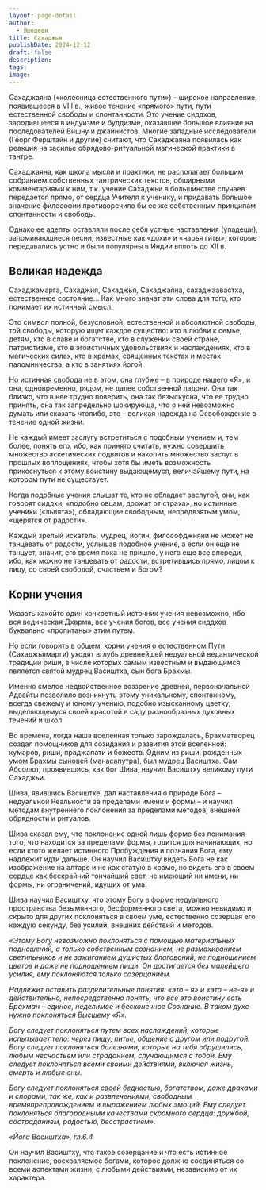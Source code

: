 ```yaml
---
layout: page-detail
author:
  - Яшодеви
title: Сахаджья
publishDate: 2024-12-12
draft: false
description: 
tags: 
image:
---
```

Сахаджаяна («колесница естественного пути») – широкое направление, появившееся в VIII в., живое течение «прямого» пути, пути естественной свободы и спонтанности. Это учение сиддхов, зародившееся в индуизме и буддизме, оказавшее большое влияние на последователей Вишну и джайнистов. Многие западные исследователи (Георг Ферштайн и другие) считают, что Сахаджаяна появилась как реакция на засилье обрядово-ритуальной магической практики в тантре. 

Сахаджаяна, как школа мысли и практики, не располагает большим собранием собственных тантрических текстов, обширными комментариями к ним, т.к. учение Сахаджьи в большинстве случаев передается прямо, от сердца Учителя к ученику, и придавать большое значение философии противоречило бы ее же собственным принципам спонтанности и свободы. 

Однако ее адепты оставляли после себя устные наставления (упадеши), запоминающиеся песни, известные как «дохи» и «чарья гиты», которые передавались устно и были популярны в Индии вплоть до XII в.

## Великая надежда

Сахаджамарга, Сахаджия, Сахаджья, Сахаджаяна, сахаджа­авастха, естественное состояние... Как много значат эти слова для того, кто понимает их истинный смысл. 

Это символ полной, безусловной, естественной и абсолютной свободы, той свободы, которую ищет каждое существо: кто в любви к семье, детям, кто в славе и богатстве, кто в служении своей стране, патриотизме, кто в эгоистичных удовольствиях и наслаждениях, кто в магических силах, кто в храмах, священных текстах и местах паломничества, а кто в занятиях йогой. 

Но истинная свобода не в этом, она глубже – в природе нашего «Я», и она, одновременно, рядом, не далее собственной ладони. Она так близко, что в нее трудно поверить, она так безыскусна, что ее трудно принять, она так запредельно шокирующа, что о ней невозможно думать или сказать что­либо, это – великая надежда на Освобождение в течение одной жизни. 

Не каждый имеет заслугу встретиться с подобным учением и, тем более, понять его, ибо, как принято считать, нужно совершить множество аскетических подвигов и накопить множество заслуг в прошлых воплощениях, чтобы хотя бы иметь возможность прикоснуться к этому воистину выдающемуся, величайшему пути, на котором пути не существует. 

Когда подобные учения слышат те, кто не обладает заслугой, они, как говорят сиддхи, «подобно овцам, дрожат от страха», но истинные ученики («львята»), обладающие свободным, непредвзятым умом, «щерятся от радости». 

Каждый зрелый искатель, мудрец, йогин, философ­джняни не может не танцевать от радости, услышав подобное учение, а если он еще не танцует, значит, его время пока не пришло, у него еще все впереди, ибо, как можно не танцевать от радости, встретившись прямо, лицом к лицу, со своей свободой, счастьем и Богом?

## Корни учения

Указать какой­то один конкретный источник учения невозможно, ибо вся ведическая Дхарма, все учения богов, все учения сиддхов буквально «пропитаны» этим путем. 

Но если говорить в общем, корни учения о естественном Пути (Сахаджьямарги) уходят вглубь древнейшей недуальной ведантической традиции риши, в числе которых самым известным и выдающимся является святой мудрец Васиштха, сын бога Брахмы. 

Именно смелое недвойственное воззрение древней, первоначальной Адвайты позволило возникнуть этому уникальному, спонтанному, всегда свежему и юному учению, подобно изысканному цветку, выделяющемуся своей красотой в саду разнообразных духовных течений и школ. 

Во времена, когда наша вселенная только зарождалась, Брахма­творец создал помощников для созидания и развития этой вселенной: кумаров, риши, праджапати и божеств. Одним из риши, рожденных умом Брахмы сыновей (манасапутра), был мудрец Васиштха. Сам Абсолют, проявившись, как бог Шива, научил Васиштху великому пути Сахаджьи. 

Шива, явившись Васиштхе, дал наставления о природе Бога – недуальной Реальности за пределами имени и формы – и научил методам внутреннего поклонения за пределами методов, внешней обрядности и ритуалов. 

Шива сказал ему, что поклонение одной лишь форме без понимания того, что находится за пределами формы, годится для начинающих, но если кто­то желает истинного Пробуждения и познания Бога, ему надлежит идти дальше. Он научил Васиштху видеть Бога не как изображение на алтаре и не как статую в храме, но видеть его в своем сердце как бескрайний тончайший свет, не имеющий ни имени, ни формы, ни ограничений, идущих от ума. 

Шива научил Васиштху, что этому Богу в форме недуального пространства безымянного, бесформенного света, можно невидимо и скрыто для других поклоняться в своем уме, естественно созерцая его каждую секунду, без усилий, внешних действий и методов. 

_«Этому Богу невозможно поклоняться с помощью материальных подношений, а только собственным сознанием, не размахиванием светильников и не зажиганием душистых благовоний, не подношением цветов и даже не подношением пищи. Он достигается без малейшего усилия, ему поклоняются только созерцанием._

_Надлежит оставить разделительные понятия: «это – я» и «это – не-я» и действительно, непосредственно понять, что все это воистину есть Брахман – единое, неделимое и бесконечное Сознание. В таком духе нужно поклоняться Высшему «Я»._ 

_Богу следует поклоняться путем всех наслаждений, которые испытывает тело: через пищу, питье, общение с другом или подругой. Богу следует поклоняться болезнями, которые на тебя обрушились, любым несчастьем или страданием, случающимся с тобой. Ему следует поклоняться всеми своими действиями, включая жизнь, смерть и любые сны._ 

_Богу следует поклоняться своей бедностью, богатством, даже драками и спорами, так же, как и развлечениями, свободным времяпрепровождением и выражением любых эмоций. Ему следует поклоняться благородными качествами скромного сердца: дружбой, состраданием, радостью, бесстрастием»._ 

_«Йога Васиштха», гл.6.4_ 

Он научил Васиштху, что такое созерцание и что есть истинное поклонение, восхваляемое богами, которое должно соединяться со всеми аспектами жизни, с любыми действиями, независимо от их характера.